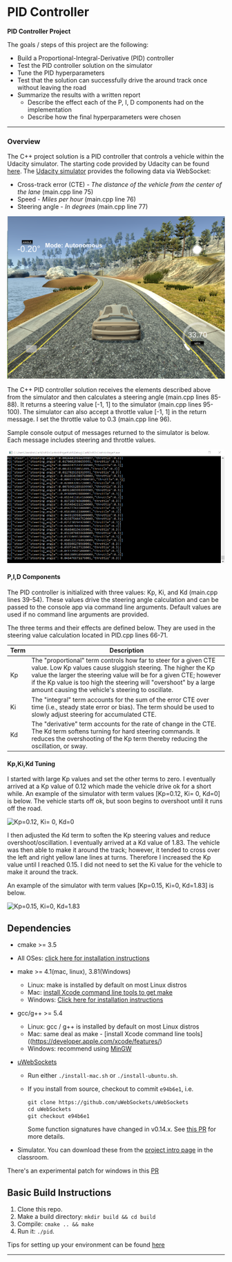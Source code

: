 # **PID Controller** 

**PID Controller Project**

The goals / steps of this project are the following:
* Build a Proportional-Integral-Derivative (PID) controller
* Test the PID controller solution on the simulator
* Tune the PID hyperparameters    
* Test that the solution can successfully drive the around track once without leaving the road
* Summarize the results with a written report
  * Describe the effect each of the P, I, D components had on the implementation
  * Describe how the final hyperparameters were chosen 

---
### Overview

The C++ project solution is a PID controller that controls a vehicle within the Udacity simulator.    The starting code provided by Udacity can be found [here](https://github.com/udacity/CarND-PID-Control-Project).  The [Udacity simulator](https://github.com/udacity/self-driving-car-sim/releases) provides the following data via WebSocket:

- Cross-track error (CTE) - *The distance of the vehicle from the center of the lane* (main.cpp line 75)
- Speed - *Miles per hour* (main.cpp line 76)
- Steering angle - *In degrees* (main.cpp line 77)

![Udacity PID Simulator](images/simulator.png)

The C++ PID controller solution receives the elements described above from the simulator and then calculates a steering angle (main.cpp lines 85-88).  It returns a steering value [-1, 1] to the simulator (main.cpp lines 95-100).  The simulator can also accept a throttle value [-1, 1] in the return message.  I set the throttle value to 0.3 (main.cpp line 96).

Sample console output of messages returned to the simulator is below.  Each message includes steering and throttle values.

![PID Controller Console Output](images/console-output.png)

#### P,I,D Components

The PID controller is initialized with three values: Kp, Ki, and Kd (main.cpp lines 39-54).  These values drive the steering angle calculation and can be passed to the console app via command line arguments.  Default values are used if no command line arguments are provided.

The three terms and their effects are defined below.  They are used in the steering value calculation located in PID.cpp lines 66-71.

| Term | Description                                                  |
| ---- | ------------------------------------------------------------ |
| Kp   | The "proportional" term controls how far to steer for a given CTE value.    Low Kp values cause sluggish steering.  The higher the Kp value the larger the steering value will be for a given CTE; however if the Kp value is too high the steering will "overshoot" by a large amount causing the vehicle's steering to oscillate. |
| Ki   | The "integral" term accounts for the sum of the error CTE over time (i.e., steady state error or bias).  The term should be used to slowly adjust steering for accumulated CTE. |
| Kd   | The "derivative" term accounts for the rate of change in the CTE.    The Kd term softens turning for hard steering commands. It reduces the overshooting of the Kp term thereby reducing the oscillation, or sway. |

#### Kp,Ki,Kd Tuning

I started with large Kp values and set the other terms to zero.  I eventually arrived at a Kp value of 0.12 which made the vehicle drive ok for a short while.  An example of the simulator with term values [Kp=0.12, Ki= 0, Kd=0] is below.  The vehicle starts off ok, but soon begins to overshoot until it runs off the road.

![Kp=0.12, Ki= 0, Kd=0](images/simulator-proportional-0.12.gif)

I then adjusted the Kd term to soften the Kp steering values and reduce overshoot/oscillation.  I eventually arrived at a Kd value of 1.83.  The vehicle was then able to make it around the track; however, it tended to cross over the left and right yellow lane lines at turns.  Therefore I increased the Kp value until I reached 0.15.  I did not need to set the Ki value for the vehicle to make it around the track.  

An example of the simulator with term values [Kp=0.15, Ki=0, Kd=1.83] is below.

![Kp=0.15, Ki=0, Kd=1.83](images/simulator-Kp-0.12Kd-1.82.gif)



## Dependencies

- cmake >= 3.5

- All OSes: [click here for installation instructions](https://cmake.org/install/)

- make >= 4.1(mac, linux), 3.81(Windows)

  - Linux: make is installed by default on most Linux distros
  - Mac: [install Xcode command line tools to get make](https://developer.apple.com/xcode/features/)
  - Windows: [Click here for installation instructions](http://gnuwin32.sourceforge.net/packages/make.htm)

- gcc/g++ >= 5.4

  - Linux: gcc / g++ is installed by default on most Linux distros
  - Mac: same deal as make - [install Xcode command line tools]((https://developer.apple.com/xcode/features/)
  - Windows: recommend using [MinGW](http://www.mingw.org/)

- [uWebSockets](https://github.com/uWebSockets/uWebSockets)

  - Run either `./install-mac.sh` or `./install-ubuntu.sh`.

  - If you install from source, checkout to commit `e94b6e1`, i.e.

    ```
    git clone https://github.com/uWebSockets/uWebSockets 
    cd uWebSockets
    git checkout e94b6e1
    ```

    Some function signatures have changed in v0.14.x. See [this PR](https://github.com/udacity/CarND-MPC-Project/pull/3) for more details.

- Simulator. You can download these from the [project intro page](https://github.com/udacity/self-driving-car-sim/releases) in the classroom.

There's an experimental patch for windows in this [PR](https://github.com/udacity/CarND-PID-Control-Project/pull/3)

## Basic Build Instructions

1. Clone this repo.
2. Make a build directory: `mkdir build && cd build`
3. Compile: `cmake .. && make`
4. Run it: `./pid`. 

Tips for setting up your environment can be found [here](https://classroom.udacity.com/nanodegrees/nd013/parts/40f38239-66b6-46ec-ae68-03afd8a601c8/modules/0949fca6-b379-42af-a919-ee50aa304e6a/lessons/f758c44c-5e40-4e01-93b5-1a82aa4e044f/concepts/23d376c7-0195-4276-bdf0-e02f1f3c665d)

------

